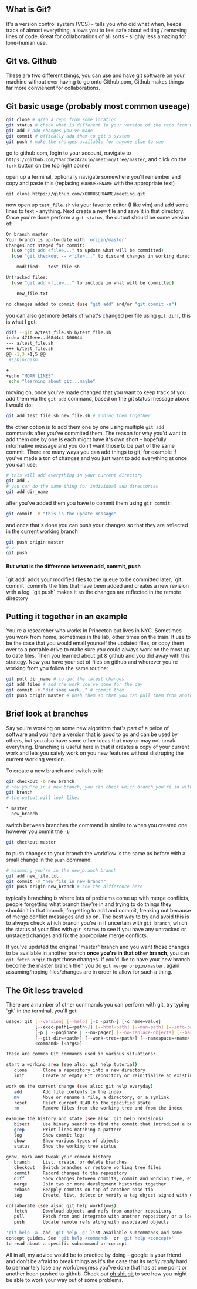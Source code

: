 
<h2>What is Git?</h2>
It's a version control system (VCS) - tells you who did what when, keeps track of almost everything, allows you to feel safe about editing / removing lines of code. Great for collaborations of all sorts - slighly less amazing for lone-human use. 

<h2>Git vs. Github</h2>
These are two different things, you can use and have git software on your machine without ever having to go onto Github.com, Github makes things far more convienent for collaborations. 

<h2> Git basic usage (probably most common useage) </h2>


```bash
git clone # grab a repo from some location
git status # check what is different in your version of the repo from what git has "officially"
git add # add changes you've made
git commit # offically add them to git's system
git push # make the changes available for anyone else to see
```

go to github.com, login to your account, navigate to `https://github.com/YSanchezAraujo/meeting/tree/master`, and click on the `fork` button on the top right corner. 

open up a terminal, optionally navigate somewhere you'll remember and copy and paste this (replacing `YOURUSERNAME` with the appropriate text)
```
git clone https://github.com/YOURUSERNAME/meeting.git
```

now open up `test_file.sh` via your favorite editor (I like vim) and add some lines to text - anything. Next create a new file and save it in that directory. Once you're done perform a `git status`, the output should be some version of: 

```bash
On branch master
Your branch is up-to-date with 'origin/master'.
Changes not staged for commit:
  (use "git add <file>..." to update what will be committed)
  (use "git checkout -- <file>..." to discard changes in working directory)

	modified:   test_file.sh

Untracked files:
  (use "git add <file>..." to include in what will be committed)

	new_file.txt

no changes added to commit (use "git add" and/or "git commit -a")
```
you can also get more details of what's changed per file using `git diff`, this is what I get: 

```bash
diff --git a/test_file.sh b/test_file.sh
index 4710eee..d6844c4 100644
--- a/test_file.sh
+++ b/test_file.sh
@@ -1,3 +1,5 @@
 #!/bin/bash

+
+echo "MOAR LINES"
 echo "learning about git...maybe"
```
moving on, once you've made changed that you want to keep track of you add them via the `git add` command, based on the git status message above I would do:
```bash
git add test_file.sh new_file.sh # adding them together
```
the other option is to add them one by one using multiple `git add` commands after you've commited them. The reason for why you'd want to add them one by one is each might have it's own short - hopefully informative message and you don't want those to be part of the same commit. There are many ways you can add things to git, for example if you've made a ton of changes and you just want to add everything at once you can use: 


```bash
# this will add everything in your current directory
git add . 
# you can do the same thing for individual sub directories
git add dir_name
```
after you've added them you have to commit them using `git commit`:

```bash
git commit -m "this is the update message"
```
and once that's done you can push your changes so that they are reflected in the current working branch

```bash
git push origin master
# or
git push
```

<h4>But what is the difference between add, commit, push</h4>
`git add` adds your modified files to the queue to be committed later, `git commit` commits the files that have been added and creates a new revision with a log, `git push` makes it so the changes are reflected in the remote directory


<h2>Putting it together in an example</h2>
You're a researcher who works in Princeton but lives in NYC. Sometimes you work from home, sometimes in the lab, other times on the train. It use to be the case that you would email yourself the updated files, or copy them over to a portable drive to make sure you could always work on the most up to date files. Then you learned about git & github and you did away with this strategy. Now you have your set of files on github and wherever you're working from you follow the same routine:


```bash
git pull dir_name # to get the latest changes
git add files # add the work you've done for the day
git commit -m "did some work.." # commit them
git push origin master # push them so that you can pull them from another work station later on
```

<h2> Brief look at branches </h2>
Say you're working on some new algorithm that's part of a peice of software and you have a version that is good to go and can be used by others, but you also have some other ideas that may or may not break everything. Branching is useful here in that it creates a copy of your current work and lets you safely work on you new features without distruping the current working version. 

To create a new branch and switch to it:

```bash
git checkout -b new_branch
# now you're in a new branch, you can check which branch you're in with the command
git branch
# the output will look like:
```

```bash
* master
  new_branch
```

switch between branches the command is similar to when you created one however you ommit the `-b`

```bash
git checkout master
```
to push changes to your branch the workflow is the same as before with a small change in the `push` command:

```bash
# assuming you're in the new_branch branch
git add new_file.txt
git commit -m "new file in new branch"
git push origin new_branch # see the difference here
```

typically branching is where lots of problems come up with merge conflicts, people forgetting what branch they're in and trying to do things they shouldn't in that branch, forgetting to add and commit, freaking out because of merge conflict messages and so on. The best way to try and avoid this is to always check which branch you're in if uncertain with `git branch`, which the status of your files with `git status` to see if you have any untracked or unstaged changes and fix the appropriate merge conflicts. 

If you've updated the original "master" branch and you want those changes to be available in another branch **once you're in that other branch**, you can `git fetch orgin` to get those changes.  if you'd like to have your new branch become the master branch then you do `git merge origin/master`, again assuming/hoping files/changes are in order to allow for such a thing.

<h2>The Git less traveled</h2>
There are a number of other commands you can perform with git, try typing `git` in the terminal, you'll get: 

```bash
usage: git [--version] [--help] [-C <path>] [-c name=value]
           [--exec-path[=<path>]] [--html-path] [--man-path] [--info-path]
           [-p | --paginate | --no-pager] [--no-replace-objects] [--bare]
           [--git-dir=<path>] [--work-tree=<path>] [--namespace=<name>]
           <command> [<args>]

These are common Git commands used in various situations:

start a working area (see also: git help tutorial)
   clone      Clone a repository into a new directory
   init       Create an empty Git repository or reinitialize an existing one

work on the current change (see also: git help everyday)
   add        Add file contents to the index
   mv         Move or rename a file, a directory, or a symlink
   reset      Reset current HEAD to the specified state
   rm         Remove files from the working tree and from the index

examine the history and state (see also: git help revisions)
   bisect     Use binary search to find the commit that introduced a bug
   grep       Print lines matching a pattern
   log        Show commit logs
   show       Show various types of objects
   status     Show the working tree status

grow, mark and tweak your common history
   branch     List, create, or delete branches
   checkout   Switch branches or restore working tree files
   commit     Record changes to the repository
   diff       Show changes between commits, commit and working tree, etc
   merge      Join two or more development histories together
   rebase     Reapply commits on top of another base tip
   tag        Create, list, delete or verify a tag object signed with GPG

collaborate (see also: git help workflows)
   fetch      Download objects and refs from another repository
   pull       Fetch from and integrate with another repository or a local branch
   push       Update remote refs along with associated objects

'git help -a' and 'git help -g' list available subcommands and some
concept guides. See 'git help <command>' or 'git help <concept>'
to read about a specific subcommand or concept.
```

All in all, my advice would be to practice by doing - google is your friend and don't be afraid to break things as it's the case that its *really really* hard to permantely lose any work/progress you've done that has at one point or another been pushed to github. Check out [oh shit git](http://ohshitgit.com/) to see how you might be able to work your way out of some problems. 
